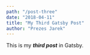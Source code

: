 ```yaml
---
path: "/post-three"
date: "2018-04-11"
title: "My Third Gatsby Post"
author: "Prezes Jarek"
---
```


This is my **_third post_** in Gatsby.
